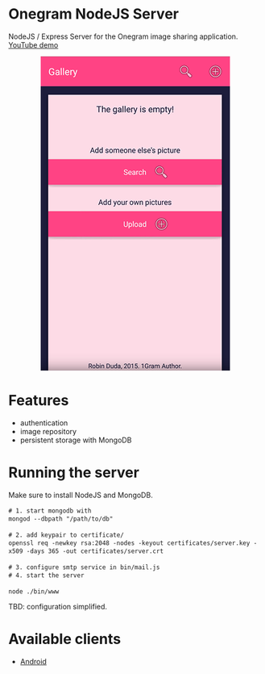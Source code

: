 # Onegram NodeJS Server
NodeJS / Express Server for the Onegram image sharing application. [YouTube demo](https://www.youtube.com/watch?v=86SiHCIcKv0)

<p align="center">
  <img src="onegram.png">
</p>

# Features
- authentication
- image repository
- persistent storage with MongoDB

# Running the server
Make sure to install NodeJS and MongoDB.

```console
# 1. start mongodb with
mongod --dbpath "/path/to/db"

# 2. add keypair to certificate/
openssl req -newkey rsa:2048 -nodes -keyout certificates/server.key -x509 -days 365 -out certificates/server.crt

# 3. configure smtp service in bin/mail.js
# 4. start the server

node ./bin/www
```

TBD: configuration simplified.

# Available clients
- [Android](https://github.com/codingchili/onegram-android)
